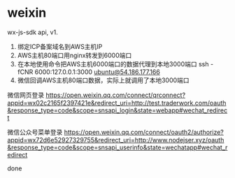 # weixin

wx-js-sdk api, v1.

1. 绑定ICP备案域名到AWS主机IP
2. AWS主机80端口用nginx转发到6000端口
3. 在本地使用命令把AWS主机6000端口的数据代理到本地3000端口
 ssh -fCNR 6000:127.0.0.1:3000 ubuntu@54.186.177.166
4. 微信回调AWS主机80端口数据，实际上就调用了本地3000端口 


微信网页登录 
https://open.weixin.qq.com/connect/qrconnect?appid=wx02c2165f2397421e&redirect_uri=http://test.traderwork.com/oauth&response_type=code&scope=snsapi_login&state=webapp#wechat_redirect

微信公众号菜单登录 
https://open.weixin.qq.com/connect/oauth2/authorize?appid=wx72d6e52927329755&redirect_uri=http://www.nodejser.xyz/oauth&response_type=code&scope=snsapi_userinfo&state=wechatapp#wechat_redirect

done
